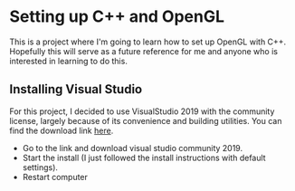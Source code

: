 # Setting up C++ and OpenGL

This is a project where I'm going to learn how to set up OpenGL with C++. Hopefully this will serve as a future reference for me and anyone who is interested in learning to do this.

## Installing Visual Studio

For this project, I decided to use VisualStudio 2019 with the community license, largely because of its convenience and building utilities.
You can find the download link [here](https://visualstudio.microsoft.com/vs/features/cplusplus/).

- Go to the link and download visual studio community 2019.
- Start the install (I just followed the install instructions with default settings).
- Restart computer

